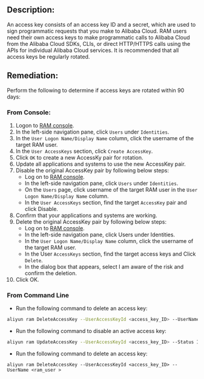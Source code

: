 ## Description:

An access key consists of an access key ID and a secret, which are used to sign programmatic requests that you make to Alibaba Cloud. RAM users need their own access keys to make programmatic calls to Alibaba Cloud from the Alibaba Cloud SDKs, CLIs, or direct HTTP/HTTPS calls using the APIs for individual Alibaba Cloud services. It is recommended that all access keys be regularly rotated.

## Remediation:

Perform the following to determine if access keys are rotated within 90 days:

### From Console:

1. Logon to [RAM console](https://ram.console.aliyun.com/overview).
2. In the left-side navigation pane, click `Users` under `Identities`.
3. In the `User Logon Name/Display Name` column, click the username of the target RAM user.
4. In the `User AccessKeys` section, click `Create AccessKey`.
5. Click `OK` to create a new AccessKy pair for rotation.
6. Update all applications and systems to use the new AccessKey pair.
7. Disable the original AccessKey pair by following below steps:
   - Log on to [RAM console](https://ram.console.aliyun.com/overview).
   - In the left-side navigation pane, click `Users` under `Identities`.
   - On the `Users` page, click username of the target RAM user in the `User Logon Name/Display Name` column.
   - In the `User AccessKeys` section, find the target `AccessKey` pair and click Disable.
8. Confirm that your applications and systems are working.
9. Delete the original AccessKey pair by following below steps:
   - Log on to [RAM console](https://ram.console.aliyun.com/overview).
   - In the left-side navigation pane, click Users under Identities.
   - In the `User Logon Name/Display Name` column, click the username of the target RAM user.
   - In the User `AccessKeys` section, find the target access keys and Click `Delete`.
   - In the dialog box that appears, select I am aware of the risk and confirm the deletion.
10. Click OK.

### From Command Line

-  Run the following command to delete an access key:
```bash
aliyun ram DeleteAccessKey --UserAccessKeyId <access_key_ID> --UserName <ram_user >
```
-  Run the following command to disable an active access key:
```bash
aliyun ram UpdateAccessKey --UserAccessKeyId <access_key_ID> --Status Inactive --UserName <ram_user>
```
- Run the following command to delete an access key:
```
aliyun ram DeleteAccessKey --UserAccessKeyId <access_key_ID> --UserName <ram_user >
```